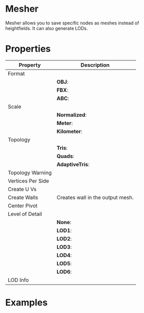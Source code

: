 # Mesher



Mesher allows you to save specific nodes as meshes instead of heightfields. It can also generate LODs.



# Properties


| Property | Description| 
| -------- | -----------|
| Format |  |
| | **OBJ**: <desc> |
| | **FBX**: <desc> |
| | **ABC**: <desc> |
| Scale |  |
| | **Normalized**: <desc> |
| | **Meter**: <desc> |
| | **Kilometer**: <desc> |
| Topology |  |
| | **Tris**: <desc> |
| | **Quads**: <desc> |
| | **AdaptiveTris**: <desc> |
| Topology Warning |  |
| Vertices Per Side |  |
| Create U Vs |  |
| Create Walls | Creates wall in the output mesh. |
| Center Pivot |  |
| Level of Detail |  |
| | **None**: <desc> |
| | **LOD1**: <desc> |
| | **LOD2**: <desc> |
| | **LOD3**: <desc> |
| | **LOD4**: <desc> |
| | **LOD5**: <desc> |
| | **LOD6**: <desc> |
| LOD Info |  |




# Examples
